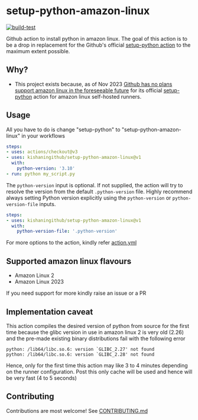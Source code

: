 # setup-python-amazon-linux

[![build-test](https://github.com/kishaningithub/setup-python-amazon-linux/actions/workflows/test.yml/badge.svg?branch=main)](https://github.com/kishaningithub/setup-python-amazon-linux/actions/workflows/test.yml)

Github action to install python in amazon linux. The goal of this action is to be a drop in replacement 
for the Github's official [setup-python action](https://github.com/actions/setup-python) to the maximum extent possible.

## Why?

- This project exists because, as of Nov 2023 [Github has no plans support amazon linux in the foreseeable future](https://github.com/actions/setup-python/issues/460#issuecomment-1185723652) for its official 
[setup-python](https://github.com/actions/setup-python) action for amazon linux self-hosted runners.

## Usage

All you have to do is change "setup-python" to "setup-python-amazon-linux" in your workflows

```yaml
steps:
- uses: actions/checkout@v3
- uses: kishaningithub/setup-python-amazon-linux@v1
  with:
    python-version: '3.10'
- run: python my_script.py
```

The `python-version` input is optional. If not supplied, the action will try to resolve the version from the default
`.python-version` file. Highly recommend always setting Python version explicitly using the `python-version` or
`python-version-file` inputs.

```yaml
steps:
- uses: kishaningithub/setup-python-amazon-linux@v1
  with:
    python-version-file: '.python-version'
```

For more options to the action, kindly refer [action.yml](./action.yml)

## Supported amazon linux flavours

- Amazon Linux 2
- Amazon Linux 2023

If you need support for more kindly raise an issue or a PR

## Implementation caveat

This action compiles the desired version of python from source for the first time because the glibc version in use in 
amazon linux 2 is very old (2.26) and the pre-made existing binary distributions fail with the following error

```
python: /lib64/libc.so.6: version `GLIBC_2.27' not found
python: /lib64/libc.so.6: version `GLIBC_2.28' not found
```

Hence, only for the first time this action may like 3 to 4 minutes depending on the runner configuration. Post this only cache
will be used and hence will be very fast (4 to 5 seconds)

## Contributing

Contributions are most welcome! See [CONTRIBUTING.md](./CONTRIBUTING.md)

